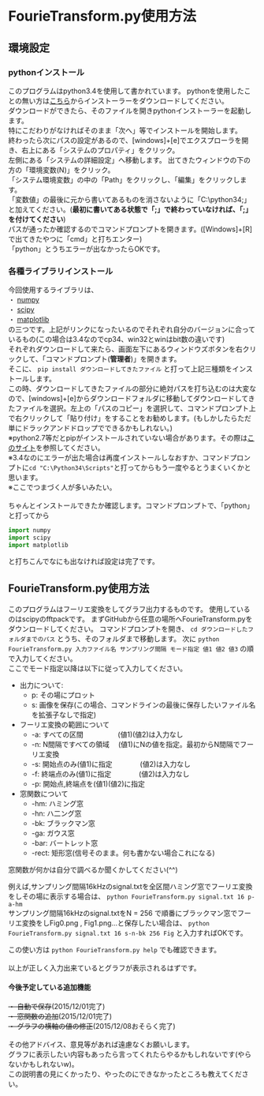 # FourieTransform.py使用方法

## 環境設定
### pythonインストール
このプログラムはpython3.4を使用して書かれています。
pythonを使用したことの無い方は[こちら](https://www.python.org/downloads/release/python-343/ "Python.org")からインストーラーをダウンロードしてください。<br>
ダウンロードができたら、そのファイルを開きpythonインストーラーを起動します。<br>
特にこだわりがなければそのまま「次へ」等でインストールを開始します。<br>
終わったら次にパスの設定があるので、[windows]+[e]でエクスプローラを開き、右上にある「システムのプロパティ」をクリック。<br>
左側にある「システムの詳細設定」へ移動します。
出てきたウィンドウの下の方の「環境変数(N)」をクリック。<br>
「システム環境変数」の中の「Path」をクリックし、「編集」をクリックします。<br>
「変数値」の最後に元から書いてあるものを消さないように「C:\python34;」と加えてください。(**最初に書いてある状態で「;」で終わっていなければ、「;」を付けてください**)<br>
パスが通ったか確認するのでコマンドプロンプトを開きます。([Windows]+[R]で出てきたやつに「cmd」と打ちエンター)<br>
「python」とうちエラーが出なかったらOKです。
### 各種ライブラリインストール
今回使用するライブラリは、<br>
・ [numpy](http://www.lfd.uci.edu/~gohlke/pythonlibs/#numpy "numpy")<br>
・ [scipy](http://www.lfd.uci.edu/~gohlke/pythonlibs/#scipy "scipy")<br>
・ [matplotlib](http://www.lfd.uci.edu/~gohlke/pythonlibs/#matplotlib "matplotlib")<br>
の三つです。上記がリンクになったいるのでそれぞれ自分のバージョンに合っているもの(この場合は3.4なのでcp34、win32とwinはbit数の違いです)<br>
それぞれダウンロードして来たら、画面左下にあるウィンドウズボタンを右クリックして、「コマンドプロンプト(**管理者**)」を開きます。<br>
そこに、
`pip install ダウンロードしてきたファイル`
と打って上記三種類をインストールします。<br>
この時、ダウンロードしてきたファイルの部分に絶対パスを打ち込むのは大変なので、[windows]+[e]からダウンロードフォルダに移動してダウンロードしてきたファイルを選択。左上の「パスのコピー」を選択して、コマンドプロンプト上で右クリックして「貼り付け」をすることをお勧めします。(もしかしたらただ単にドラックアンドドロップでできるかもしれない。)<br>
※python2.7等だとpipがインストールされていない場合があります。その際は[このサイト](http://www.aoki.ecei.tohoku.ac.jp/~ito/python_windows.html "pip のインストール方法等")を参照してください。<br>
※3.4なのにエラーが出た場合は再度インストールしなおすか、コマンドプロンプトに`cd "C:\Python34\Scripts"`と打ってからもう一度やるとうまくいくかと思います。<br>
※ここでつまづく人が多いみたい。<br><br>
ちゃんとインストールできたか確認します。コマンドプロンプトで、「python」と打ってから
```python
import numpy
import scipy
import matplotlib
```
と打ちこんでなにも出なければ設定は完了です。

## FourieTransform.py使用方法
このプログラムはフーリエ変換をしてグラフ出力するものです。
使用しているのはscipyのfftpackです。
まずGitHubから任意の場所へFourieTransform.pyをダウンロードしてください。
コマンドプロンプトを開き、
`cd ダウンロードしたフォルダまでのパス`
とうち、そのフォルダまで移動します。
次に
`python FourieTransform.py 入力ファイル名 サンプリング間隔 モード指定 値1 値2 値3`
の順で入力してください。<br>
ここでモード指定以降は以下に従って入力してください。<br>
* 出力について:<br>
    * p: その場にプロット<br>
    * s: 画像を保存(この場合、コマンドラインの最後に保存したいファイル名を拡張子なしで指定)<br>
* フーリエ変換の範囲について
    * -a: すべての区間　　　　　(値1)(値2)は入力なし<br>
    * -n: N間隔ですべての領域　 (値1)にNの値を指定。最初からN間隔でフーリエ変換<br>
    * -s: 開始点のみ(値1)に指定　　　　(値2)は入力なし<br>
    * -f: 終端点のみ(値1)に指定　　　　(値2)は入力なし<br>
    * -p: 開始点,終端点を(値1)(値2)に指定<br>
* 窓関数について
    * -hm: ハミング窓
    * -hn: ハ二ング窓
    * -bk: ブラックマン窓
    * -ga: ガウス窓
    * -bar: バートレット窓
    * -rect: 矩形窓(信号そのまま。何も書かない場合これになる)<br>

窓関数が何かは自分で調べるか聞くかしてください(^^)<br>

例えば,サンプリング間隔16kHzのsignal.txtを全区間ハミング窓でフーリエ変換をしその場に表示する場合は、
`python FourieTransform.py signal.txt 16 p-a-hm`<br>
サンプリング間隔16kHzのsignal.txtをN = 256 で順番にブラックマン窓でフーリエ変換をしFig0.png , Fig1.png...と保存したい場合は、
`python FourieTransform.py signal.txt 16 s-n-bk 256 Fig`
と入力すればOKです。<br>

この使い方は
`python FourieTransform.py help`
でも確認できます。<br><br>
以上が正しく入力出来ているとグラフが表示されるはずです。

#### 今後予定している追加機能
~~・ 自動で保存~~(2015/12/01完了)<br>
~~・ 窓関数の追加~~(2015/12/01完了)<br>
~~・ グラフの横軸の値の修正~~(2015/12/08おそらく完了)<br><br>
その他アドバイス、意見等があれば遠慮なくお願いします。<br>
グラフに表示したい内容もあったら言ってくれたらやるかもしれないです(やらないかもしれないw)。<br>
この説明書の見にくかったり、やったのにできなかったところも教えてください。
